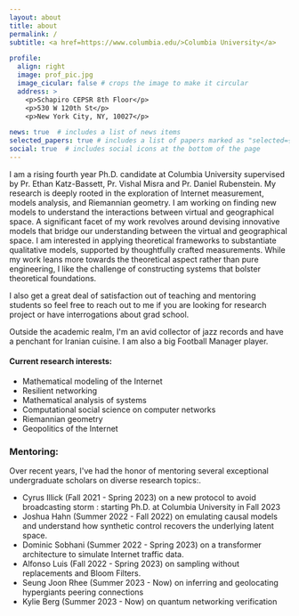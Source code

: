 ```yaml
---
layout: about
title: about
permalink: /
subtitle: <a href=https://www.columbia.edu/>Columbia University</a>

profile:
  align: right
  image: prof_pic.jpg
  image_cicular: false # crops the image to make it circular
  address: >
    <p>Schapiro CEPSR 8th Floor</p>
    <p>530 W 120th St</p>
    <p>New York City, NY, 10027</p>

news: true  # includes a list of news items
selected_papers: true # includes a list of papers marked as "selected={true}"
social: true  # includes social icons at the bottom of the page
---
```


<div style="text-align: left"> I am a rising fourth year Ph.D. candidate at Columbia University supervised by Pr. Ethan Katz-Bassett, Pr. Vishal Misra and Pr. Daniel Rubenstein.  My research is deeply rooted in the exploration of Internet measurement, models analysis, and Riemannian geometry. I am working on finding new models to understand the interactions between virtual and geographical space. A significant facet of my work revolves around devising innovative models that bridge our understanding between the virtual and geographical space. I am interested in applying theoretical frameworks to substantiate qualitative models, supported by thoughtfully crafted measurements. While my work leans more towards the theoretical aspect rather than pure engineering, I like the challenge of constructing systems that bolster theoretical foundations.

I also get a great deal of satisfaction out of teaching and mentoring students so feel free to reach out to me if you are looking for research project or have interrogations about grad school.  

Outside the academic realm, I'm an avid collector of jazz records and have a penchant for Iranian cuisine. I am also a big Football Manager player.



#### Current research interests:

<ul>
<li> Mathematical modeling of the Internet </li>
<li> Resilient networking </li>
<li> Mathematical analysis of systems </li>
<li> Computational social science on computer networks</li>
<li> Riemannian geometry </li>
<li> Geopolitics of the Internet </li>
</ul>

### Mentoring:

Over recent years, I've had the honor of mentoring several exceptional undergraduate scholars on diverse research topics:.
<ul>
   <li>Cyrus Illick (Fall 2021 - Spring 2023) on a new protocol to avoid broadcasting storm : starting Ph.D. at Columbia University in Fall 2023 </li>
   <li>Joshua Hahn (Summer 2022 - Fall 2022) on emulating causal models and understand how synthetic control recovers the underlying latent space.</li>
   <li>Dominic Sobhani (Summer 2022 - Spring 2023) on a transformer architecture to simulate Internet traffic data.</li>
   <li>Alfonso Luis (Fall 2022 - Spring 2023) on sampling without replacements and Bloom Filters. </li>
   <li> Seung Joon Rhee (Summer 2023 - Now) on inferring and geolocating hypergiants peering connections </li>  
   <li> Kylie Berg (Summer 2023 - Now) on quantum networking verification </li>
</ul>
